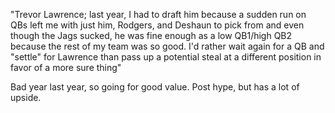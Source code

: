 "Trevor Lawrence; last year, I had to draft him because a sudden run on QBs left me with just him, Rodgers, and Deshaun to pick from and even though the Jags sucked, he was fine enough as a low QB1/high QB2 because the rest of my team was so good. I'd rather wait again for a QB and "settle" for Lawrence than pass up a potential steal at a different position in favor of a more sure thing"

Bad year last year, so going for good value. Post hype, but has a lot of upside.